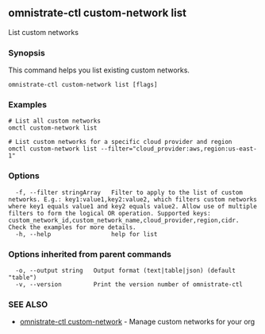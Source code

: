 ## omnistrate-ctl custom-network list

List custom networks

### Synopsis

This command helps you list existing custom networks.

```
omnistrate-ctl custom-network list [flags]
```

### Examples

```
# List all custom networks 
omctl custom-network list 

# List custom networks for a specific cloud provider and region  
omctl custom-network list --filter="cloud_provider:aws,region:us-east-1"
```

### Options

```
  -f, --filter stringArray   Filter to apply to the list of custom networks. E.g.: key1:value1,key2:value2, which filters custom networks where key1 equals value1 and key2 equals value2. Allow use of multiple filters to form the logical OR operation. Supported keys: custom_network_id,custom_network_name,cloud_provider,region,cidr. Check the examples for more details.
  -h, --help                 help for list
```

### Options inherited from parent commands

```
  -o, --output string   Output format (text|table|json) (default "table")
  -v, --version         Print the version number of omnistrate-ctl
```

### SEE ALSO

* [omnistrate-ctl custom-network](omnistrate-ctl_custom-network.md)	 - Manage custom networks for your org

